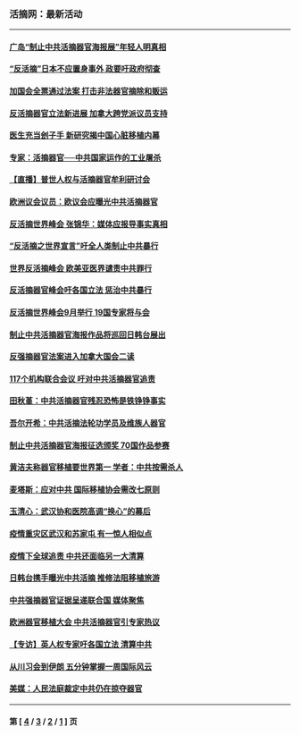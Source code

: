 ### 活摘网：最新活动
---
#### [广岛“制止中共活摘器官海报展”年轻人明真相](../../pages/nf5883/n14053657.md?10050430) 
#### [“反活摘”日本不应置身事外 政要吁政府彻查](../../pages/nf5883/n13971188.md?10050430) 
#### [加国会全票通过法案 打击非法器官摘除和贩运](../../pages/nf5883/n13884924.md?10050430) 
#### [反活摘器官立法新进展 加拿大跨党派议员支持](../../pages/nf5883/n13876061.md?10050430) 
#### [医生充当刽子手 新研究揭中国心脏移植内幕](../../pages/nf5883/n13772291.md?10050430) 
#### [专家：活摘器官──中共国家运作的工业屠杀](../../pages/nf5883/n13761178.md?10050430) 
#### [【直播】普世人权与活摘器官牟利研讨会](../../pages/nf5883/n13425146.md?10050430) 
#### [欧洲议会议员：欧议会应曝光中共活摘器官](../../pages/nf5883/n13336571.md?10050430) 
#### [反活摘世界峰会 张锦华：媒体应报导事实真相](../../pages/nf5883/n13278502.md?10050430) 
#### [“反活摘之世界宣言”吁全人类制止中共暴行](../../pages/nf5883/n13259730.md?10050430) 
#### [世界反活摘峰会 欧美亚医界谴责中共罪行](../../pages/nf5883/n13253550.md?10050430) 
#### [反活摘器官峰会吁各国立法 惩治中共暴行](../../pages/nf5883/n13245052.md?10050430) 
#### [反活摘世界峰会9月举行 19国专家将与会](../../pages/nf5883/n13201492.md?10050430) 
#### [制止中共活摘器官海报作品将巡回日韩台展出](../../pages/nf5883/n13177791.md?10050430) 
#### [反强摘器官法案进入加拿大国会二读](../../pages/nf5883/n13033450.md?10050430) 
#### [117个机构联合会议 吁对中共活摘器官追责](../../pages/nf5883/n12775087.md?10050430) 
#### [田秋堇：中共活摘器官残忍恐怖是铁铮铮事实](../../pages/nf5883/n12702148.md?10050430) 
#### [吾尔开希：中共活摘法轮功学员及维族人器官](../../pages/nf5883/n12693197.md?10050430) 
#### [制止中共活摘器官海报征选颁奖 70国作品参赛](../../pages/nf5883/n12692050.md?10050430) 
#### [黄洁夫称器官移植要世界第一 学者：中共按需杀人](../../pages/nf5883/n12572329.md?10050430) 
#### [麦塔斯：应对中共 国际移植协会需改七原则](../../pages/nf5883/n12514711.md?10050430) 
#### [玉清心：武汉协和医院高调“换心”的幕后](../../pages/nf5883/n12298730.md?10050430) 
#### [疫情重灾区武汉和苏家屯 有一惊人相似点](../../pages/nf5883/n12150824.md?10050430) 
#### [疫情下全球追责 中共还面临另一大清算](../../pages/nf5883/n12070397.md?10050430) 
#### [日韩台携手曝光中共活摘 推修法阻移植旅游](../../pages/nf5883/n11712046.md?10050430) 
#### [中共强摘器官证据呈递联合国 媒体聚焦](../../pages/nf5883/n11546426.md?10050430) 
#### [欧洲器官移植大会 中共活摘器官引专家热议](../../pages/nf5883/n11539095.md?10050430) 
#### [【专访】英人权专家吁各国立法 清算中共](../../pages/nf5883/n11367315.md?10050430) 
#### [从川习会到伊朗 五分钟掌握一周国际风云](../../pages/nf5883/n11338520.md?10050430) 
#### [美媒：人民法庭裁定中共仍在掠夺器官](../../pages/nf5883/n11334897.md?10050430) 

---
#### 第 [ [4](./4.md?10050430) / [3](./3.md?10050430) / [2](./2.md?10050430) / [1](./1.md?10050430) ] 页
